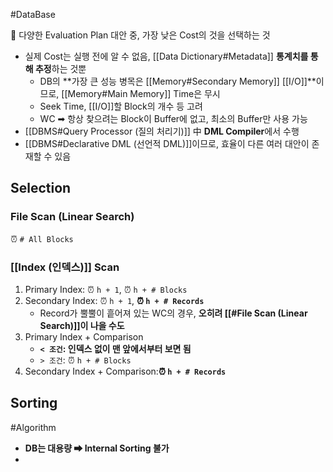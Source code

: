 #DataBase 

📌 다양한 Evaluation Plan 대안 중, 가장 낮은 Cost의 것을 선택하는 것
- 실제 Cost는 실행 전에 알 수 없음, [[Data Dictionary#Metadata]] **통계치를 통해 추정**하는 것뿐
	- DB의 **가장 큰 성능 병목은 [[Memory#Secondary Memory]] [[I/O]]**이므로, [[Memory#Main Memory]] Time은 무시
	- Seek Time, [[I/O]]할 Block의 개수 등 고려
	- WC ➡ 항상 찾으려는 Block이 Buffer에 없고, 최소의 Buffer만 사용 가능
- [[DBMS#Query Processor (질의 처리기)]] 中 **DML Compiler**에서 수행
- [[DBMS#Declarative DML (선언적 DML)]]이므로, 효율이 다른 여러 대안이 존재할 수 있음 

## Selection
### File Scan (Linear Search)
⏰ `# All Blocks`
### [[Index (인덱스)]] Scan
1. Primary Index: ⏰ `h + 1`, ⏰ `h + # Blocks` 
2. Secondary Index: ⏰ `h + 1`, **⏰ `h + # Records`**
	- Record가 뿔뿔이 흩어져 있는 WC의 경우, **오히려 [[#File Scan (Linear Search)]]이 나을 수도**
3. Primary Index + Comparison
	- **`< 조건`: 인덱스 없이 맨 앞에서부터 보면 됨** 
	- `> 조건`: ⏰ `h + # Blocks` 
4. Secondary Index + Comparison:**⏰ `h + # Records`**

## Sorting
#Algorithm 
- **DB는 대용량 ➡ Internal Sorting 불가**
- 
